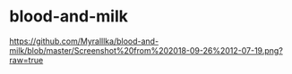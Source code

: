 # blood-and-milk
https://github.com/Myralllka/blood-and-milk/blob/master/Screenshot%20from%202018-09-26%2012-07-19.png?raw=true
